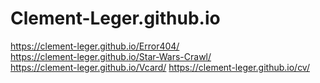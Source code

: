 # Clement-Leger.github.io
https://clement-leger.github.io/Error404/  
https://clement-leger.github.io/Star-Wars-Crawl/  
https://clement-leger.github.io/Vcard/
https://clement-leger.github.io/cv/
